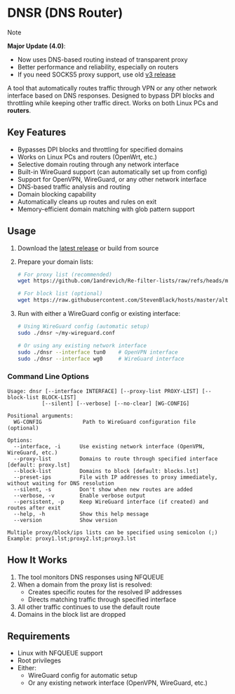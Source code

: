 # DNSR (DNS Router)

> [!NOTE]
> **Major Update (4.0)**: 
> - Now uses DNS-based routing instead of transparent proxy
> - Better performance and reliability, especially on routers
> - If you need SOCKS5 proxy support, use old [v3 release](https://github.com/Jipok/dpi-bypass-proxy/releases/tag/3.0.0)

A tool that automatically routes traffic through VPN or any other network interface based on DNS responses. Designed to bypass DPI blocks and throttling while keeping other traffic direct. Works on both Linux PCs and **routers**.

## Key Features

- Bypasses DPI blocks and throttling for specified domains
- Works on Linux PCs and routers (OpenWrt, etc.)
- Selective domain routing through any network interface
- Built-in WireGuard support (can automatically set up from config)
- Support for OpenVPN, WireGuard, or any other network interface
- DNS-based traffic analysis and routing
- Domain blocking capability
- Automatically cleans up routes and rules on exit
- Memory-efficient domain matching with glob pattern support

## Usage

1. Download the [latest release](https://github.com/Jipok/dpi-bypass-proxy/releases/latest) or build from source
2. Prepare your domain lists:
   ```bash
   # For proxy list (recommended)
   wget https://github.com/1andrevich/Re-filter-lists/raw/refs/heads/main/domains_all.lst -O proxy.lst
   
   # For block list (optional)
   wget https://raw.githubusercontent.com/StevenBlack/hosts/master/alternates/gambling/hosts -O blocks.lst
   ```

3. Run with either a WireGuard config or existing interface:
   ```bash
   # Using WireGuard config (automatic setup)
   sudo ./dnsr ~/my-wireguard.conf
   
   # Or using any existing network interface
   sudo ./dnsr --interface tun0    # OpenVPN interface
   sudo ./dnsr --interface wg0     # WireGuard interface
   ```

### Command Line Options

```
Usage: dnsr [--interface INTERFACE] [--proxy-list PROXY-LIST] [--block-list BLOCK-LIST] 
           [--silent] [--verbose] [--no-clear] [WG-CONFIG]

Positional arguments:
  WG-CONFIG             Path to WireGuard configuration file (optional)

Options:
  --interface, -i      Use existing network interface (OpenVPN, WireGuard, etc.)
  --proxy-list         Domains to route through specified interface [default: proxy.lst]
  --block-list         Domains to block [default: blocks.lst]
  --preset-ips         File with IP addresses to proxy immediately, without waiting for DNS resolution
  --silent, -s         Don't show when new routes are added
  --verbose, -v        Enable verbose output
  --persistent, -p     Keep WireGuard interface (if created) and routes after exit
  --help, -h           Show this help message
  --version            Show version

Multiple proxy/block/ips lists can be specified using semicolon (;)
Example: proxy1.lst;proxy2.lst;proxy3.lst
```

## How It Works

1. The tool monitors DNS responses using NFQUEUE
2. When a domain from the proxy list is resolved:
   - Creates specific routes for the resolved IP addresses
   - Directs matching traffic through specified interface
3. All other traffic continues to use the default route
4. Domains in the block list are dropped

## Requirements

- Linux with NFQUEUE support
- Root privileges
- Either:
  - WireGuard config for automatic setup
  - Or any existing network interface (OpenVPN, WireGuard, etc.)